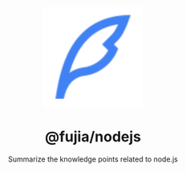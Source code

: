 <div align="center">
  <a href="https://github.com/fujia-blogs/articles" target="_blank">
    <img alt="fujia articles" width="200" src="https://github.com/fujia-blogs/articles/blob/main/assets/write.svg"/>
  </a>
</div>

<div align="center">
  <h1>@fujia/nodejs</h1>
</div>

<div align="center">

Summarize the knowledge points related to node.js

</div>
